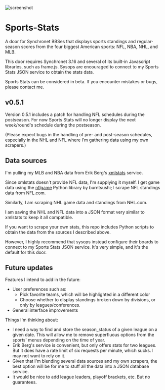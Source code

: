 ![screenshot](http://www.breakintochat.com/files/misc/sports-stats-animation.gif)

Sports-Stats
============

A door for Synchronet BBSes that displays sports standings and regular-season scores from the four biggest American sports: NFL, NBA, NHL, and MLB.

This door requires Synchronet 3.16 and several of its built-in Javascript libraries, such as frame.js. Sysops are encouraged to connect to my Sports Stats JSON service to obtain the stats data.

Sports Stats can be considered in beta. If you encounter mistakes or bugs, please contact me.


v0.5.1
---------------

Version 0.5.1 includes a patch for handling NFL schedules during the postseason. For now Sports Stats will no longer display the next week/round's schedule during the postseason.

(Please expect bugs in the handling of pre- and post-season schedules, especially in the NHL and NFL where I'm gathering data using my own scrapers.)


Data sources
---------------

I'm pulling my MLB and NBA data from Erik Berg's [xmlstats](https://erikberg.com/api) service. 

Since xmlstats doesn't provide NFL data, I'm supplying it myself. I get game data using the [nflgame](https://github.com/BurntSushi/nflgame/) Python library by burntsushi; I scrape NFL standings data from NFL.com. 

Similarly, I am scraping NHL game data and standings from NHL.com.

I am saving the NHL and NFL data into a JSON format very similar to xmlstats to keep it all compatible.

If you want to scrape your own stats, this repo includes Python scripts to obtain the data from the sources I described above.

However, I highly recommend that sysops instead configure their boards to connect to my Sports Stats JSON service. It's very simple, and it's the default for this door.


Future updates
---------------

Features I intend to add in the future:

* User preferences such as:
  * Pick favorite teams, which will be highlighted in a different color
  * Choose whether to display standings broken down by divisions, or only by leagues/conferences.
* General interface improvements

Things I'm thinking about:

* I need a way to find and store the season_status of a given league on a given date. This will allow me to remove superfluous options from the sports' menus depending on the time of year.
* Erik Berg's service is convenient, but only offers stats for two leagues. But it does have a rate limit of six requests per minute, which sucks. I may not want to rely on it.
* Given that I'm blending several data sources and my own scrapers, the best option will be for me to stuff all the data into a JSON database service.
* It would be nice to add league leaders, playoff brackets, etc. But no guarantees. 